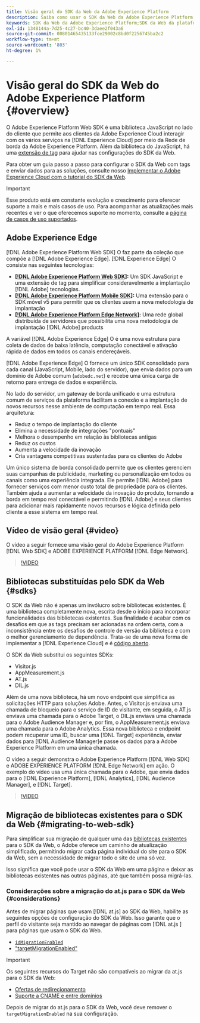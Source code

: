 ```yaml
---
title: Visão geral do SDK da Web da Adobe Experience Platform
description: Saiba como usar o SDK da Web da Adobe Experience Platform para integrar recursos da plataforma ao seu site.
keywords: SDK da Web da Adobe Experience Platform;SDK da Web da plataforma;borda;Visitor.js;AppMeasurement.js;AT.js;DIL.js;web sdk;SDK;SDK da Web;Launch;launch
exl-id: 1348144a-7d25-4c27-bc40-3daee2f043a6
source-git-commit: 00801465435133fce29002c8bd0f2256745ba2c2
workflow-type: tm+mt
source-wordcount: '803'
ht-degree: 1%

---
```


# Visão geral do SDK da Web do Adobe Experience Platform {#overview}

O Adobe Experience Platform Web SDK é uma biblioteca JavaScript no lado do cliente que permite aos clientes da Adobe Experience Cloud interagir com os vários serviços na [!DNL Experience Cloud] por meio da Rede de borda da Adobe Experience Platform. Além da biblioteca do JavaScript, há uma [extensão de tag](./extension/web-sdk-extension-configuration.md) para ajudar nas configurações do SDK da Web.

Para obter um guia passo a passo para configurar o SDK da Web com tags e enviar dados para as soluções, consulte nosso [Implementar o Adobe Experience Cloud com o tutorial do SDK da Web](https://experienceleague.adobe.com/docs/platform-learn/implement-web-sdk/overview.html?lang=en).

>[!IMPORTANT]
>
>Esse produto está em constante evolução e crescimento para oferecer suporte a mais e mais casos de uso. Para acompanhar as atualizações mais recentes e ver o que oferecemos suporte no momento, consulte a [página de casos de uso suportados](https://github.com/orgs/adobe/projects/18/views/1).

## Adobe Experience Edge

[!DNL Adobe Experience Platform Web SDK] O faz parte da coleção que compõe a [!DNL Adobe Experience Edge]. [!DNL Experience Edge] O consiste nas seguintes tecnologias:

* **[[!DNL Adobe Experience Platform Web SDK]](#overview):** Um SDK JavaScript e uma extensão de tag para simplificar consideravelmente a implantação [!DNL Adobe] tecnologias.
* **[[!DNL Adobe Experience Platform Mobile SDK]](https://aep-sdks.gitbook.io/docs/getting-started/overview):** Uma extensão para o SDK móvel v5 para permitir que os clientes usem a nova metodologia de implantação
* **[[!DNL Adobe Experience Platform Edge Network]](../server-api/overview.md):** Uma rede global distribuída de servidores que possibilita uma nova metodologia de implantação [!DNL Adobe] products

A variável [!DNL Adobe Experience Edge] O é uma nova estrutura para coleta de dados de baixa latência, computação conectável e ativação rápida de dados em todos os canais endereçáveis.

[!DNL Adobe Experience Edge] O fornece um único SDK consolidado para cada canal (JavaScript, Mobile, lado do servidor), que envia dados para um domínio de Adobe comum (`adobedc.net`) e recebe uma única carga de retorno para entrega de dados e experiência.

No lado do servidor, um gateway de borda unificado e uma estrutura comum de serviços da plataforma facilitam a conexão e a implantação de novos recursos nesse ambiente de computação em tempo real.  Essa arquitetura:

* Reduz o tempo de implantação do cliente
* Elimina a necessidade de integrações &quot;pontuais&quot;
* Melhora o desempenho em relação às bibliotecas antigas
* Reduz os custos
* Aumenta a velocidade da inovação
* Cria vantagens competitivas sustentadas para os clientes do Adobe

Um único sistema de borda consolidado permite que os clientes gerenciem suas campanhas de publicidade, marketing ou personalização em todos os canais como uma experiência integrada. Ele permite [!DNL Adobe] para fornecer serviços com menor custo total de propriedade para os clientes.  Também ajuda a aumentar a velocidade da inovação do produto, tornando a borda em tempo real conectável e permitindo [!DNL Adobe] e seus clientes para adicionar mais rapidamente novos recursos e lógica definida pelo cliente a esse sistema em tempo real.

## Vídeo de visão geral {#video}

O vídeo a seguir fornece uma visão geral do Adobe Experience Platform [!DNL Web SDK] e ADOBE EXPERIENCE PLATFORM [!DNL Edge Network].

>[!VIDEO](https://video.tv.adobe.com/v/34141?quality=12&learn=on)

## Bibliotecas substituídas pelo SDK da Web {#sdks}

O SDK da Web não é apenas um invólucro sobre bibliotecas existentes. É uma biblioteca completamente nova, escrita desde o início para incorporar funcionalidades das bibliotecas existentes. Sua finalidade é acabar com os desafios em que as tags precisam ser acionadas na ordem certa, com a inconsistência entre os desafios de controle de versão da biblioteca e com o melhor gerenciamento de dependência. Trata-se de uma nova forma de implementar a [!DNL Experience Cloud] e é [código aberto](https://github.com/adobe/alloy).

O SDK da Web substitui os seguintes SDKs:

* Visitor.js
* AppMeasurement.js
* AT.js
* DIL.js

Além de uma nova biblioteca, há um novo endpoint que simplifica as solicitações HTTP para soluções Adobe. Antes, o Visitor.js enviava uma chamada de bloqueio para o serviço de ID de visitante, em seguida, o AT.js enviava uma chamada para o Adobe Target, o DIL.js enviava uma chamada para o Adobe Audience Manager e, por fim, o AppMeasurement.js enviava uma chamada para o Adobe Analytics. Essa nova biblioteca e endpoint podem recuperar uma ID, buscar uma [!DNL Target] experiência, enviar dados para [!DNL Audience Manager]e passe os dados para a Adobe Experience Platform em uma única chamada.

O vídeo a seguir demonstra o Adobe Experience Platform [!DNL Web SDK] e ADOBE EXPERIENCE PLATFORM [!DNL Edge Network] em ação. O exemplo do vídeo usa uma única chamada para o Adobe, que envia dados para o [!DNL Experience Platform], [!DNL Analytics], [!DNL Audience Manager], e [!DNL Target].

>[!VIDEO](https://video.tv.adobe.com/v/34148)

## Migração de bibliotecas existentes para o SDK da Web {#migrating-to-web-sdk}

Para simplificar sua migração de qualquer uma das [bibliotecas existentes](#sdks) para o SDK da Web, o Adobe oferece um caminho de atualização simplificado, permitindo migrar cada página individual do site para o SDK da Web, sem a necessidade de migrar todo o site de uma só vez.

Isso significa que você pode usar o SDK da Web em uma página e deixar as bibliotecas existentes nas outras páginas, até que também possa migrá-las.

### Considerações sobre a migração do at.js para o SDK da Web {#considerations}

Antes de migrar páginas que usam [!DNL at.js] ao SDK da Web, habilite as seguintes opções de configuração do SDK da Web. Isso garante que o perfil do visitante seja mantido ao navegar de páginas com [!DNL at.js ] para páginas que usam o SDK da Web.

* [`idMigrationEnabled`](fundamentals/configuring-the-sdk.md#id-migration-enabled)
* [&quot;targetMigrationEnabled&quot;](fundamentals/configuring-the-sdk.md#targetMigrationEnabled)


>[!IMPORTANT]
>
>Os seguintes recursos do Target não são compatíveis ao migrar da at.js para o SDK da Web:
> * [Ofertas de redirecionamento](https://experienceleague.adobe.com/docs/target/using/experiences/offers/offer-redirect.html?lang=en)
> * [Suporte a CNAME e entre domínios](https://developer.adobe.com/target/implement/client-side/atjs/atjs-cookies/?lang=en)


Depois de migrar do at.js para o SDK da Web, você deve remover o `targetMigrationEnabled` na sua configuração.



